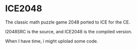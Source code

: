 # ICE2048
The classic math puzzle game 2048 ported to ICE for the CE. 

I2048SRC is the source, and ICE2048 is the compiled version. 

When I have time, i might uplolad some code. 

